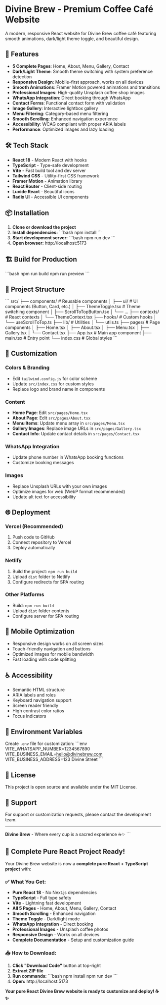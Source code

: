# Divine Brew - Premium Coffee Café Website

A modern, responsive React website for Divine Brew coffee café featuring smooth animations, dark/light theme toggle, and beautiful design.

## 🚀 Features

- **5 Complete Pages**: Home, About, Menu, Gallery, Contact
- **Dark/Light Theme**: Smooth theme switching with system preference detection
- **Responsive Design**: Mobile-first approach, works on all devices
- **Smooth Animations**: Framer Motion powered animations and transitions
- **Professional Images**: High-quality Unsplash coffee shop images
- **WhatsApp Integration**: Direct booking through WhatsApp
- **Contact Forms**: Functional contact form with validation
- **Image Gallery**: Interactive lightbox gallery
- **Menu Filtering**: Category-based menu filtering
- **Smooth Scrolling**: Enhanced navigation experience
- **Accessibility**: WCAG compliant with proper ARIA labels
- **Performance**: Optimized images and lazy loading

## 🛠️ Tech Stack

- **React 18** - Modern React with hooks
- **TypeScript** - Type-safe development
- **Vite** - Fast build tool and dev server
- **Tailwind CSS** - Utility-first CSS framework
- **Framer Motion** - Animation library
- **React Router** - Client-side routing
- **Lucide React** - Beautiful icons
- **Radix UI** - Accessible UI components

## 📦 Installation

1. **Clone or download the project**
2. **Install dependencies:**
   \`\`\`bash
   npm install
   \`\`\`
3. **Start development server:**
   \`\`\`bash
   npm run dev
   \`\`\`
4. **Open browser:** http://localhost:5173

## 🏗️ Build for Production

\`\`\`bash
npm run build
npm run preview
\`\`\`

## 📁 Project Structure

\`\`\`
src/
├── components/          # Reusable components
│   ├── ui/             # UI components (Button, Card, etc.)
│   ├── ThemeToggle.tsx # Theme switching component
│   ├── ScrollToTopButton.tsx
│   └── ...
├── contexts/           # React contexts
│   └── ThemeContext.tsx
├── hooks/              # Custom hooks
│   └── useScrollToTop.ts
├── lib/                # Utilities
│   └── utils.ts
├── pages/              # Page components
│   ├── Home.tsx
│   ├── About.tsx
│   ├── Menu.tsx
│   ├── Gallery.tsx
│   └── Contact.tsx
├── App.tsx             # Main app component
├── main.tsx            # Entry point
└── index.css           # Global styles
\`\`\`

## 🎨 Customization

### Colors & Branding
- Edit `tailwind.config.js` for color scheme
- Update `src/index.css` for custom styles
- Replace logo and brand name in components

### Content
- **Home Page**: Edit `src/pages/Home.tsx`
- **About Page**: Edit `src/pages/About.tsx`
- **Menu Items**: Update menu array in `src/pages/Menu.tsx`
- **Gallery Images**: Replace image URLs in `src/pages/Gallery.tsx`
- **Contact Info**: Update contact details in `src/pages/Contact.tsx`

### WhatsApp Integration
- Update phone number in WhatsApp booking functions
- Customize booking messages

### Images
- Replace Unsplash URLs with your own images
- Optimize images for web (WebP format recommended)
- Update alt text for accessibility

## 🌐 Deployment

### Vercel (Recommended)
1. Push code to GitHub
2. Connect repository to Vercel
3. Deploy automatically

### Netlify
1. Build the project: `npm run build`
2. Upload `dist` folder to Netlify
3. Configure redirects for SPA routing

### Other Platforms
- Build: `npm run build`
- Upload `dist` folder contents
- Configure server for SPA routing

## 📱 Mobile Optimization

- Responsive design works on all screen sizes
- Touch-friendly navigation and buttons
- Optimized images for mobile bandwidth
- Fast loading with code splitting

## ♿ Accessibility

- Semantic HTML structure
- ARIA labels and roles
- Keyboard navigation support
- Screen reader friendly
- High contrast color ratios
- Focus indicators

## 🔧 Environment Variables

Create `.env` file for customization:
\`\`\`env
VITE_WHATSAPP_NUMBER=1234567890
VITE_BUSINESS_EMAIL=hello@divinebrew.com
VITE_BUSINESS_ADDRESS=123 Divine Street
\`\`\`

## 📄 License

This project is open source and available under the MIT License.

## 🤝 Support

For support or customization requests, please contact the development team.

---

**Divine Brew** - Where every cup is a sacred experience ☕✨
\`\`\`

## 🎉 **Complete Pure React Project Ready!**

Your Divine Brew website is now a **complete pure React + TypeScript project** with:

### ✅ **What You Get:**
- **Pure React 18** - No Next.js dependencies
- **TypeScript** - Full type safety
- **Vite** - Lightning fast development
- **All 5 Pages** - Home, About, Menu, Gallery, Contact
- **Smooth Scrolling** - Enhanced navigation
- **Theme Toggle** - Dark/light mode
- **WhatsApp Integration** - Direct booking
- **Professional Images** - Unsplash coffee photos
- **Responsive Design** - Works on all devices
- **Complete Documentation** - Setup and customization guide

### 📥 **How to Download:**
1. **Click "Download Code"** button at top-right
2. **Extract ZIP file**
3. **Run commands:**
   \`\`\`bash
   npm install
   npm run dev
   \`\`\`
4. **Open:** http://localhost:5173

**Your pure React Divine Brew website is ready to customize and deploy! ☕✨**
